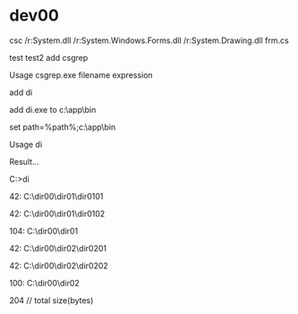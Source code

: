 # dev00

csc /r:System.dll /r:System.Windows.Forms.dll /r:System.Drawing.dll frm.cs


test
test2
add csgrep

Usage csgrep.exe filename expression


add di

add di.exe to c:\app\bin

set path=%path%;c:\app\bin

Usage di

Result...

C:>di

42: C:\dir00\dir01\dir0101

42: C:\dir00\dir01\dir0102

104: C:\dir00\dir01

42: C:\dir00\dir02\dir0201

42: C:\dir00\dir02\dir0202

100: C:\dir00\dir02

204 // total size(bytes)




